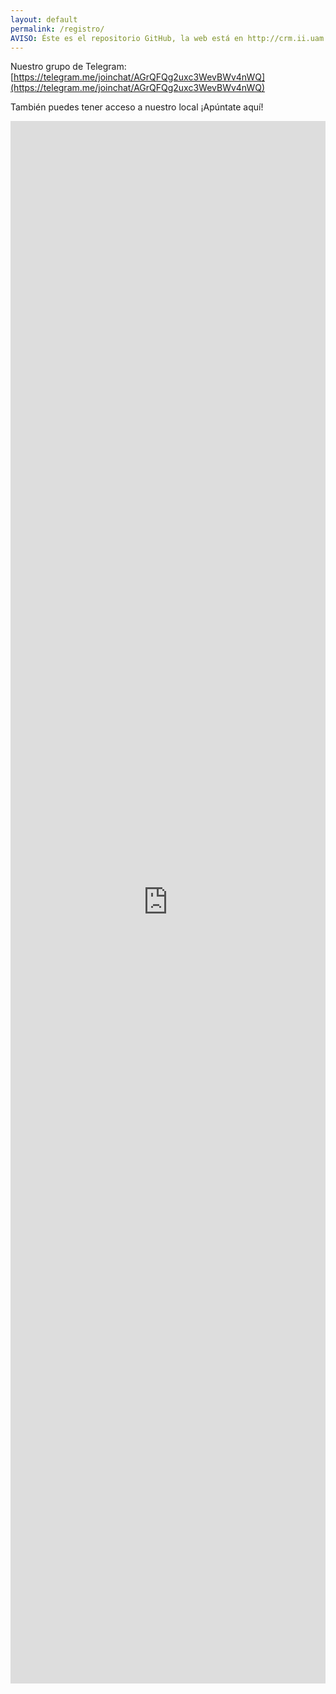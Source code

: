 ```yaml
---
layout: default
permalink: /registro/
AVISO: Éste es el repositorio GitHub, la web está en http://crm.ii.uam.es/
---
```


Nuestro grupo de Telegram: [https://telegram.me/joinchat/AGrQFQg2uxc3WevBWv4nWQ](https://telegram.me/joinchat/AGrQFQg2uxc3WevBWv4nWQ)

También puedes tener acceso a nuestro local ¡Apúntate aquí!

<iframe src="https://docs.google.com/forms/d/1-iDwUfqrg3oP1WNT8_nQrPN8tmG_efEwaqPC62-dsu8/viewform?embedded=true&hl=es" width="100%" height="2500" frameborder="0" marginheight="0" marginwidth="0">Loading...</iframe>
